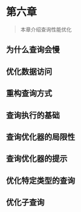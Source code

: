 # 第六章

> 本章介绍查询性能优化

## 为什么查询会慢



## 优化数据访问



## 重构查询方式



## 查询执行的基础



## 查询优化器的局限性



## 查询优化器的提示



## 优化特定类型的查询



## 优化子查询




